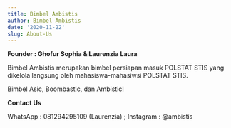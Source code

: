 ```yaml
---
title: Bimbel Ambistis
author: Bimbel Ambistis
date: '2020-11-22'
slug: About-Us
---
```


**Founder : Ghofur Sophia & Laurenzia Laura**

Bimbel Ambistis merupakan bimbel persiapan masuk POLSTAT STIS yang dikelola langsung oleh mahasiswa-mahasiwsi POLSTAT STIS.


Bimbel Asic, Boombastic, dan Ambistic!




**Contact Us**

WhatsApp  : 081294295109 (Laurenzia) ; Instagram : @ambistis
